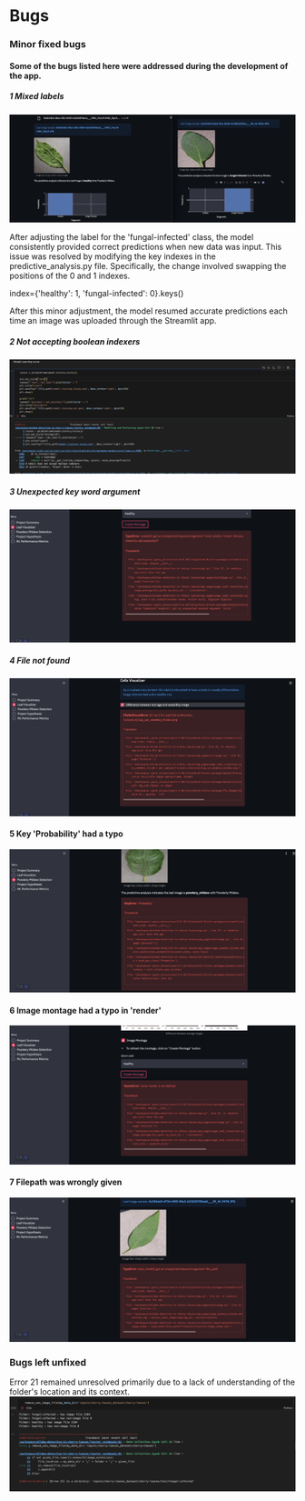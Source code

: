 # Bugs

### Minor fixed bugs 

#### Some of the bugs listed here were addressed during the development of the app.

##### 1 Mixed labels

![Backwards](assets/images/bugsandfixes/modelpredictingbackwards.png)

After adjusting the label for the 'fungal-infected' class, the model consistently provided correct predictions when new data was input. This issue was resolved by modifying the key indexes in the predictive_analysis.py file. Specifically, the change involved swapping the positions of the 0 and 1 indexes.

index={'healthy': 1, 'fungal-infected': 0}.keys()

After this minor adjustment, the model resumed accurate predictions each time an image was uploaded through the Streamlit app.

##### 2 Not accepting  boolean indexers

![Learning Curve](assets/images/bugsandfixes/modellearningcurve.png)


##### 3 Unexpected key word argument 

![Image Montage](assets/images/bugsandfixes/buginimagemontage2.png)

##### 4 File not found

![File not found](assets/images/bugsandfixes/couldntfindfileinpagevisualizer.png)

#### 5 Key 'Probability' had a typo

![Key Error](assets/images/bugsandfixes/keyErrorprobability.png)

#### 6 Image montage had a typo in 'render'

![image montage](assets/images/bugsandfixes/Leafvisualizerimagemontageerror.png)

#### 7 Filepath was wrongly given 

![Load Model](assets/images/bugsandfixes/loadmodelgotanunexpectedargument.png)

### Bugs left unfixed 

Error 21 remained unresolved primarily due to a lack of understanding of the folder's location and its context.
![Error21](assets/images/bugsandfixes/Error21isdirectory.png)


